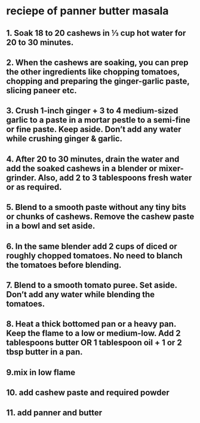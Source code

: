 # reciepe of panner butter masala
## 1. Soak 18 to 20 cashews in ⅓ cup hot water for 20 to 30 minutes.
## 2. When the cashews are soaking, you can prep the other ingredients like chopping tomatoes, chopping and preparing the ginger-garlic paste, slicing paneer etc.
## 3. Crush 1-inch ginger + 3 to 4 medium-sized garlic to a paste in a mortar pestle to a semi-fine or fine paste. Keep aside. Don’t add any water while crushing ginger & garlic.
## 4. After 20 to 30 minutes, drain the water and add the soaked cashews in a blender or mixer-grinder. Also, add 2 to 3 tablespoons fresh water or as required.
## 5. Blend to a smooth paste without any tiny bits or chunks of cashews. Remove the cashew paste in a bowl and set aside.
## 6. In the same blender add 2 cups of diced or roughly chopped tomatoes. No need to blanch the tomatoes before blending.
## 7. Blend to a smooth tomato puree. Set aside. Don’t add any water while blending the tomatoes.
## 8. Heat a thick bottomed pan or a heavy pan. Keep the flame to a low or medium-low. Add 2 tablespoons butter OR 1 tablespoon oil + 1 or 2 tbsp butter in a pan.
## 9.mix in low flame 
## 10. add cashew paste and required powder
## 11. add panner and butter
